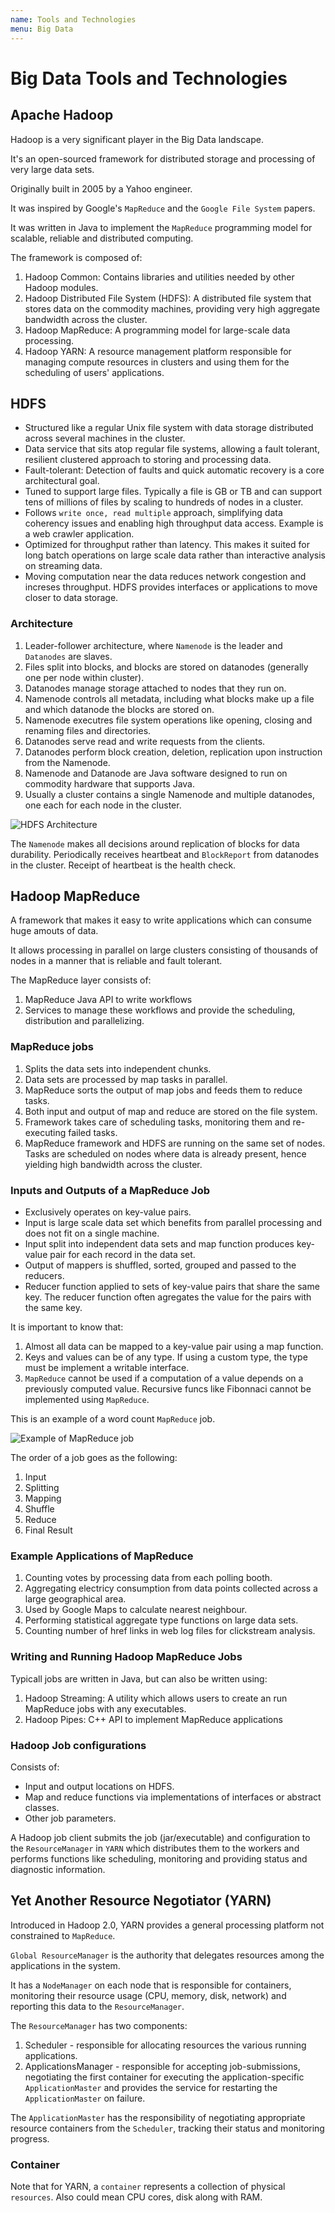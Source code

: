 ```yaml
---
name: Tools and Technologies
menu: Big Data
---
```


# Big Data Tools and Technologies

## Apache Hadoop

Hadoop is a very significant player in the Big Data landscape.

It's an open-sourced framework for distributed storage and processing of very large data sets.

Originally built in 2005 by a Yahoo engineer.

It was inspired by Google's `MapReduce` and the `Google File System` papers.

It was written in Java to implement the `MapReduce` programming model for scalable, reliable and distributed computing.

The framework is composed of:

1. Hadoop Common: Contains libraries and utilities needed by other Hadoop modules.
2. Hadoop Distributed File System (HDFS): A distributed file system that stores data on the commodity machines, providing very high aggregate bandwidth across the cluster.
3. Hadoop MapReduce: A programming model for large-scale data processing.
4. Hadoop YARN: A resource management platform responsible for managing compute resources in clusters and using them for the scheduling of users' applications.

## HDFS

- Structured like a regular Unix file system with data storage distributed across several machines in the cluster.
- Data service that sits atop regular file systems, allowing a fault tolerant, resilient clustered approach to storing and processing data.
- Fault-tolerant: Detection of faults and quick automatic recovery is a core architectural goal.
- Tuned to support large files. Typically a file is GB or TB and can support tens of millions of files by scaling to hundreds of nodes in a cluster.
- Follows `write once, read multiple` approach, simplifying data coherency issues and enabling high throughput data access. Example is a web crawler application.
- Optimized for throughput rather than latency. This makes it suited for long batch operations on large scale data rather than interactive analysis on streaming data.
- Moving computation near the data reduces network congestion and increses throughput. HDFS provides interfaces or applications to move closer to data storage.

### Architecture

1. Leader-follower architecture, where `Namenode` is the leader and `Datanodes` are slaves.
2. Files split into blocks, and blocks are stored on datanodes (generally one per node within cluster).
3. Datanodes manage storage attached to nodes that they run on.
4. Namenode controls all metadata, including what blocks make up a file and which datanode the blocks are stored on.
5. Namenode executres file system operations like opening, closing and renaming files and directories.
6. Datanodes serve read and write requests from the clients.
7. Datanodes perform block creation, deletion, replication upon instruction from the Namenode.
8. Namenode and Datanode are Java software designed to run on commodity hardware that supports Java.
9. Usually a cluster contains a single Namenode and multiple datanodes, one each for each node in the cluster.

![HDFS Architecture](https://hadoop.apache.org/docs/r1.2.1/images/hdfsarchitecture.gif)

The `Namenode` makes all decisions around replication of blocks for data durability. Periodically receives heartbeat and `BlockReport` from datanodes in the cluster. Receipt of heartbeat is the health check.

## Hadoop MapReduce

A framework that makes it easy to write applications which can consume huge amouts of data.

It allows processing in parallel on large clusters consisting of thousands of nodes in a manner that is reliable and fault tolerant.

The MapReduce layer consists of:

1. MapReduce Java API to write workflows
2. Services to manage these workflows and provide the scheduling, distribution and parallelizing.

### MapReduce jobs

1. Splits the data sets into independent chunks.
2. Data sets are processed by map tasks in parallel.
3. MapReduce sorts the output of map jobs and feeds them to reduce tasks.
4. Both input and output of map and reduce are stored on the file system.
5. Framework takes care of scheduling tasks, monitoring them and re-executing failed tasks.
6. MapReduce framework and HDFS are running on the same set of nodes. Tasks are scheduled on nodes where data is already present, hence yielding high bandwidth across the cluster.

### Inputs and Outputs of a MapReduce Job

- Exclusively operates on key-value pairs.
- Input is large scale data set which benefits from parallel processing and does not fit on a single machine.
- Input split into independent data sets and map function produces key-value pair for each record in the data set.
- Output of mappers is shuffled, sorted, grouped and passed to the reducers.
- Reducer function applied to sets of key-value pairs that share the same key. The reducer function often agregates the value for the pairs with the same key.

It is important to know that:

1. Almost all data can be mapped to a key-value pair using a map function.
2. Keys and values can be of any type. If using a custom type, the type must be implement a writable interface.
3. `MapReduce` cannot be used if a computation of a value depends on a previously computed value. Recursive funcs like Fibonnaci cannot be implemented using `MapReduce`.

This is an example of a word count `MapReduce` job.

![Example of MapReduce job](https://www.guru99.com/images/Big_Data/061114_0930_Introductio1.png)

The order of a job goes as the following:

1. Input
2. Splitting
3. Mapping
4. Shuffle
5. Reduce
6. Final Result

### Example Applications of MapReduce

1. Counting votes by processing data from each polling booth.
2. Aggregating electricy consumption from data points collected across a large geographical area.
3. Used by Google Maps to calculate nearest neighbour.
4. Performing statistical aggregate type functions on large data sets.
5. Counting number of href links in web log files for clickstream analysis.

### Writing and Running Hadoop MapReduce Jobs

Typicall jobs are written in Java, but can also be written using:

1. Hadoop Streaming: A utility which allows users to create an run MapReduce jobs with any executables.
2. Hadoop Pipes: C++ API to implement MapReduce applications

### Hadoop Job configurations

Consists of:

- Input and output locations on HDFS.
- Map and reduce functions via implementations of interfaces or abstract classes.
- Other job parameters.

A Hadoop job client submits the job (jar/executable) and configuration to the `ResourceManager` in `YARN` which distributes them to the workers and performs functions like scheduling, monitoring and providing status and diagnostic information.

## Yet Another Resource Negotiator (YARN)

Introduced in Hadoop 2.0, YARN provides a general processing platform not constrained to `MapReduce`.

`Global ResourceManager` is the authority that delegates resources among the applications in the system.

It has a `NodeManager` on each node that is responsible for containers, monitoring their resource usage (CPU, memory, disk, network) and reporting this data to the `ResourceManager`.

The `ResourceManager` has two components:

1. Scheduler - responsible for allocating resources the various running applications.
2. ApplicationsManager - responsible for accepting job-submissions, negotiating the first container for executing the application-specific `ApplicationMaster` and provides the service for restarting the `ApplicationMaster` on failure.

The `ApplicationMaster` has the responsibility of negotiating appropriate resource containers from the `Scheduler`, tracking their status and monitoring progress.

### Container

Note that for YARN, a `container` represents a collection of physical `resources`. Also could mean CPU cores, disk along with RAM.
